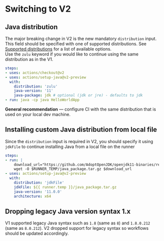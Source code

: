 # Switching to V2
## Java distribution
The major breaking change in V2 is the new mandatory `distribution` input. This field should be specified with one of supported distributions. See [Supported distributions](../README.md#Supported-distributions) for a list of available options.  
Use the `zulu` keyword if you would like to continue using the same distribution as in the V1.
```yaml
steps:
- uses: actions/checkout@v2
- uses: actions/setup-java@v2-preview
  with:
    distribution: 'zulu'
    java-version: '11'
    java-package: jdk # optional (jdk or jre) - defaults to jdk
- run: java -cp java HelloWorldApp
```

**General recommendation** — configure CI with the same distribution that is used on your local dev machine.

## Installing custom Java distribution from local file
Since the `distribution` input is required in V2, you should specify it using `jdkFile` to continue installing Java from a local file on the runner
```yaml
steps:
- run: |
    download_url="https://github.com/AdoptOpenJDK/openjdk11-binaries/releases/download/jdk-11.0.10%2B9/OpenJDK11U-jdk_x64_linux_hotspot_11.0.10_9.tar.gz"
    wget -O $RUNNER_TEMP/java_package.tar.gz $download_url
- uses: actions/setup-java@v2-preview
  with:
    distribution: 'jdkFile'
    jdkFile: ${{ runner.temp }}/java_package.tar.gz
    java-version: '11.0.0'
    architecture: x64
```

## Dropping legacy Java version syntax 1.x
V1 supported legacy Java syntax such as `1.8` (same as `8`) and `1.8.0.212` (same as `8.0.212`). 
V2 dropped support for legacy syntax so workflows should be updated accordingly. 
